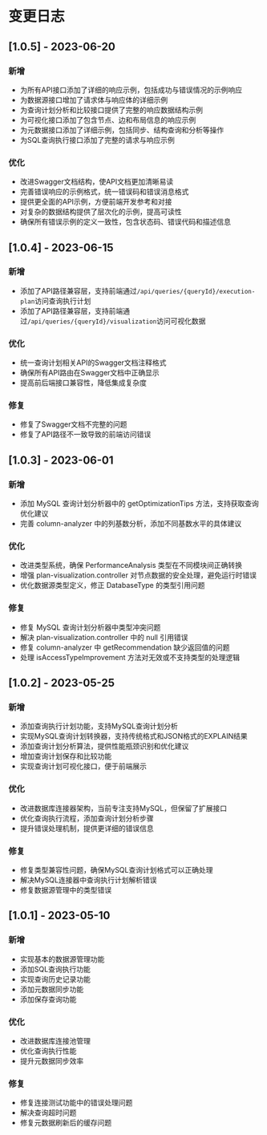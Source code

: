 # 变更日志

## [1.0.5] - 2023-06-20

### 新增
- 为所有API接口添加了详细的响应示例，包括成功与错误情况的示例响应
- 为数据源接口增加了请求体与响应体的详细示例
- 为查询计划分析和比较接口提供了完整的响应数据结构示例
- 为可视化接口添加了包含节点、边和布局信息的响应示例
- 为元数据接口添加了详细示例，包括同步、结构查询和分析等操作
- 为SQL查询执行接口添加了完整的请求与响应示例

### 优化
- 改进Swagger文档结构，使API文档更加清晰易读
- 完善错误响应的示例格式，统一错误码和错误消息格式
- 提供更全面的API示例，方便前端开发参考和对接
- 对复杂的数据结构提供了层次化的示例，提高可读性
- 确保所有错误示例的定义一致性，包含状态码、错误代码和描述信息

## [1.0.4] - 2023-06-15

### 新增
- 添加了API路径兼容层，支持前端通过`/api/queries/{queryId}/execution-plan`访问查询执行计划
- 添加了API路径兼容层，支持前端通过`/api/queries/{queryId}/visualization`访问可视化数据

### 优化
- 统一查询计划相关API的Swagger文档注释格式
- 确保所有API路由在Swagger文档中正确显示
- 提高前后端接口兼容性，降低集成复杂度

### 修复
- 修复了Swagger文档不完整的问题
- 修复了API路径不一致导致的前端访问错误

## [1.0.3] - 2023-06-01

### 新增
- 添加 MySQL 查询计划分析器中的 getOptimizationTips 方法，支持获取查询优化建议
- 完善 column-analyzer 中的列基数分析，添加不同基数水平的具体建议

### 优化
- 改进类型系统，确保 PerformanceAnalysis 类型在不同模块间正确转换
- 增强 plan-visualization.controller 对节点数据的安全处理，避免运行时错误
- 优化数据源类型定义，修正 DatabaseType 的类型引用问题

### 修复
- 修复 MySQL 查询计划分析器中类型冲突问题
- 解决 plan-visualization.controller 中的 null 引用错误
- 修复 column-analyzer 中 getRecommendation 缺少返回值的问题
- 处理 isAccessTypeImprovement 方法对无效或不支持类型的处理逻辑

## [1.0.2] - 2023-05-25

### 新增
- 添加查询执行计划功能，支持MySQL查询计划分析
- 实现MySQL查询计划转换器，支持传统格式和JSON格式的EXPLAIN结果
- 添加查询计划分析算法，提供性能瓶颈识别和优化建议
- 增加查询计划保存和比较功能
- 实现查询计划可视化接口，便于前端展示

### 优化
- 改进数据库连接器架构，当前专注支持MySQL，但保留了扩展接口
- 优化查询执行流程，添加查询计划分析步骤
- 提升错误处理机制，提供更详细的错误信息

### 修复
- 修复类型兼容性问题，确保MySQL查询计划格式可以正确处理
- 解决MySQL连接器中查询执行计划解析错误
- 修复数据源管理中的类型错误

## [1.0.1] - 2023-05-10

### 新增
- 实现基本的数据源管理功能
- 添加SQL查询执行功能
- 实现查询历史记录功能
- 添加元数据同步功能
- 添加保存查询功能

### 优化
- 改进数据库连接池管理
- 优化查询执行性能
- 提升元数据同步效率

### 修复
- 修复连接测试功能中的错误处理问题
- 解决查询超时问题
- 修复元数据刷新后的缓存问题